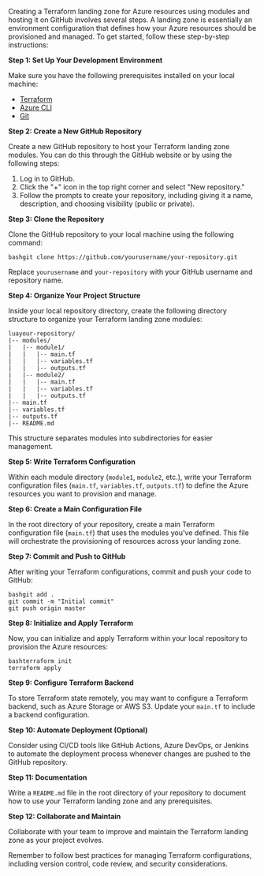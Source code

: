 Creating a Terraform landing zone for Azure resources using modules and hosting it on GitHub involves several steps. A landing zone is essentially an environment configuration that defines how your Azure resources should be provisioned and managed. To get started, follow these step-by-step instructions:

**Step 1: Set Up Your Development Environment**

Make sure you have the following prerequisites installed on your local machine:

-   [Terraform](https://www.terraform.io/downloads.html)
-   [Azure CLI](https://docs.microsoft.com/en-us/cli/azure/install-azure-cli)
-   [Git](https://git-scm.com/downloads)

**Step 2: Create a New GitHub Repository**

Create a new GitHub repository to host your Terraform landing zone modules. You can do this through the GitHub website or by using the following steps:

1.  Log in to GitHub.
2.  Click the "+" icon in the top right corner and select "New repository."
3.  Follow the prompts to create your repository, including giving it a name, description, and choosing visibility (public or private).

**Step 3: Clone the Repository**

Clone the GitHub repository to your local machine using the following command:

```
bashgit clone https://github.com/yourusername/your-repository.git

```

Replace `yourusername` and `your-repository` with your GitHub username and repository name.

**Step 4: Organize Your Project Structure**

Inside your local repository directory, create the following directory structure to organize your Terraform landing zone modules:

```
luayour-repository/
|-- modules/
|   |-- module1/
|   |   |-- main.tf
|   |   |-- variables.tf
|   |   |-- outputs.tf
|   |-- module2/
|   |   |-- main.tf
|   |   |-- variables.tf
|   |   |-- outputs.tf
|-- main.tf
|-- variables.tf
|-- outputs.tf
|-- README.md

```

This structure separates modules into subdirectories for easier management.

**Step 5: Write Terraform Configuration**

Within each module directory (`module1`, `module2`, etc.), write your Terraform configuration files (`main.tf`, `variables.tf`, `outputs.tf`) to define the Azure resources you want to provision and manage.

**Step 6: Create a Main Configuration File**

In the root directory of your repository, create a main Terraform configuration file (`main.tf`) that uses the modules you've defined. This file will orchestrate the provisioning of resources across your landing zone.

**Step 7: Commit and Push to GitHub**

After writing your Terraform configurations, commit and push your code to GitHub:

```
bashgit add .
git commit -m "Initial commit"
git push origin master

```

**Step 8: Initialize and Apply Terraform**

Now, you can initialize and apply Terraform within your local repository to provision the Azure resources:

```
bashterraform init
terraform apply

```

**Step 9: Configure Terraform Backend**

To store Terraform state remotely, you may want to configure a Terraform backend, such as Azure Storage or AWS S3. Update your `main.tf` to include a backend configuration.

**Step 10: Automate Deployment (Optional)**

Consider using CI/CD tools like GitHub Actions, Azure DevOps, or Jenkins to automate the deployment process whenever changes are pushed to the GitHub repository.

**Step 11: Documentation**

Write a `README.md` file in the root directory of your repository to document how to use your Terraform landing zone and any prerequisites.

**Step 12: Collaborate and Maintain**

Collaborate with your team to improve and maintain the Terraform landing zone as your project evolves.

Remember to follow best practices for managing Terraform configurations, including version control, code review, and security considerations.

